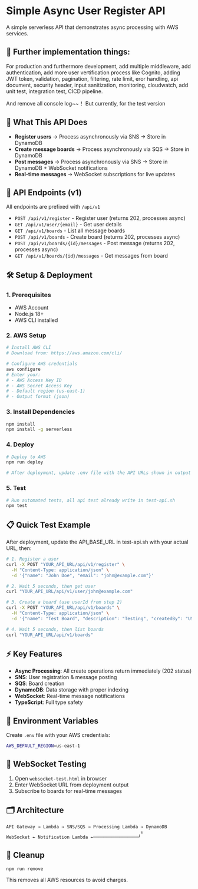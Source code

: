# Simple Async User Register API

A simple serverless API that demonstrates async processing with AWS services.

## 📝 Further implementation things:
For production and furthermore development, add multiple middleware, add authentication, add more user vertification process like Cognito, adding JWT token, validation, pagination, filtering, rate limit, eror handling, api document, security header, input sanitization, monitoring, cloudwatch, add unit test, integration test, CICD pipeline.

And remove all console log~~！ But currently, for the test version

## 🎯 What This API Does

- **Register users** → Process asynchronously via SNS → Store in DynamoDB  
- **Create message boards** → Process asynchronously via SQS → Store in DynamoDB
- **Post messages** → Process asynchronously via SNS → Store in DynamoDB + WebSocket notifications
- **Real-time messages** → WebSocket subscriptions for live updates

## 🚀 API Endpoints (v1)

All endpoints are prefixed with `/api/v1`

- `POST /api/v1/register` - Register user (returns 202, processes async)
- `GET /api/v1/user/{email}` - Get user details  
- `GET /api/v1/boards` - List all message boards
- `POST /api/v1/boards` - Create board (returns 202, processes async)
- `POST /api/v1/boards/{id}/messages` - Post message (returns 202, processes async)
- `GET /api/v1/boards/{id}/messages` - Get messages from board

## 🛠️ Setup & Deployment

### 1. Prerequisites
- AWS Account
- Node.js 18+
- AWS CLI installed

### 2. AWS Setup
```bash
# Install AWS CLI
# Download from: https://aws.amazon.com/cli/

# Configure AWS credentials
aws configure
# Enter your:
# - AWS Access Key ID
# - AWS Secret Access Key  
# - Default region (us-east-1)
# - Output format (json)
```

### 3. Install Dependencies
```bash
npm install
npm install -g serverless
```

### 4. Deploy
```bash
# Deploy to AWS
npm run deploy

# After deployment, update .env file with the API URLs shown in output
```

### 5. Test
```bash
# Run automated tests, all api test already write in test-api.sh
npm test
```

## 📋 Quick Test Example

After deployment, update the API_BASE_URL in test-api.sh with your actual URL, then:

```bash
# 1. Register a user
curl -X POST "YOUR_API_URL/api/v1/register" \
  -H "Content-Type: application/json" \
  -d '{"name": "John Doe", "email": "john@example.com"}'

# 2. Wait 5 seconds, then get user
curl "YOUR_API_URL/api/v1/user/john@example.com"

# 3. Create a board (use userId from step 2)
curl -X POST "YOUR_API_URL/api/v1/boards" \
  -H "Content-Type: application/json" \
  -d '{"name": "Test Board", "description": "Testing", "createdBy": "USER_ID"}'

# 4. Wait 5 seconds, then list boards
curl "YOUR_API_URL/api/v1/boards"
```

## ⚡ Key Features

- **Async Processing**: All create operations return immediately (202 status)
- **SNS**: User registration & message posting
- **SQS**: Board creation  
- **DynamoDB**: Data storage with proper indexing
- **WebSocket**: Real-time message notifications
- **TypeScript**: Full type safety

## 🔧 Environment Variables

Create `.env` file with your AWS credentials:
```bash
AWS_DEFAULT_REGION=us-east-1
```

## 🧪 WebSocket Testing

1. Open `websocket-test.html` in browser
2. Enter WebSocket URL from deployment output
3. Subscribe to boards for real-time messages

## 🗂️ Architecture

```
API Gateway → Lambda → SNS/SQS → Processing Lambda → DynamoDB
                                                   ↓
WebSocket ← Notification Lambda ←─────────────────┘
```

## 🧹 Cleanup

```bash
npm run remove
```

This removes all AWS resources to avoid charges.